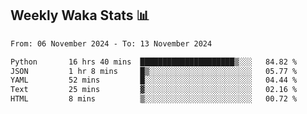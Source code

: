 ## Weekly Waka Stats 📊
<!--START_SECTION:waka-->

```txt
From: 06 November 2024 - To: 13 November 2024

Python       16 hrs 40 mins  █████████████████████▒░░░   84.82 %
JSON         1 hr 8 mins     █▒░░░░░░░░░░░░░░░░░░░░░░░   05.77 %
YAML         52 mins         █░░░░░░░░░░░░░░░░░░░░░░░░   04.44 %
Text         25 mins         ▓░░░░░░░░░░░░░░░░░░░░░░░░   02.16 %
HTML         8 mins          ▒░░░░░░░░░░░░░░░░░░░░░░░░   00.72 %
```

<!--END_SECTION:waka-->

<!--

Here are some ideas to get you started:

- 🔭 I’m currently working on (way to add branches committed on)
- 🌱 I’m currently learning Web Frameworks and Machine Learning! (Lisp, JS (react & angular), Python, and __)
- 💬 Ask me about ...
- 📫 How to reach me: 
- 😄 Pronouns: He/Him/His
- ⚡ Fun fact: ...

that-recsys-lab
-->
